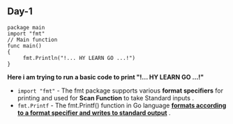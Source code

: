 ## Day-1

```
package main
import "fmt"
// Main function
func main() 
{
     fmt.Println("!... HY LEARN GO ...!")    
}
```
**Here i am trying to run a basic code to print "!... HY LEARN GO ...!"** 

* ` import "fmt" ` - The fmt package supports various **format specifiers** for printing and used for **Scan Function** to take Standard inputs .
* `fmt.Printf` - The fmt.Printf() function in Go language <ins>**formats according to a format specifier and writes to standard output**</ins> . 

